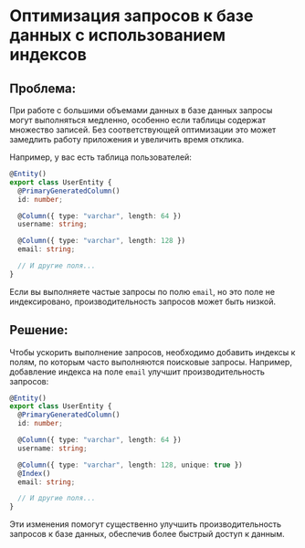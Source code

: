 # Оптимизация запросов к базе данных с использованием индексов

## Проблема:

При работе с большими объемами данных в базе данных запросы могут выполняться медленно, особенно если таблицы содержат множество записей. Без соответствующей оптимизации это может замедлить работу приложения и увеличить время отклика.

Например, у вас есть таблица пользователей:

```typescript
@Entity()
export class UserEntity {
  @PrimaryGeneratedColumn()
  id: number;

  @Column({ type: "varchar", length: 64 })
  username: string;

  @Column({ type: "varchar", length: 128 })
  email: string;

  // И другие поля...
}
```

Если вы выполняете частые запросы по полю `email`, но это поле не индексировано, производительность запросов может быть низкой.

## Решение:

Чтобы ускорить выполнение запросов, необходимо добавить индексы к полям, по которым часто выполняются поисковые запросы. Например, добавление индекса на поле `email` улучшит производительность запросов:

```typescript
@Entity()
export class UserEntity {
  @PrimaryGeneratedColumn()
  id: number;

  @Column({ type: "varchar", length: 64 })
  username: string;

  @Column({ type: "varchar", length: 128, unique: true })
  @Index()
  email: string;

  // И другие поля...
}
```

Эти изменения помогут существенно улучшить производительность запросов к базе данных, обеспечив более быстрый доступ к данным.
